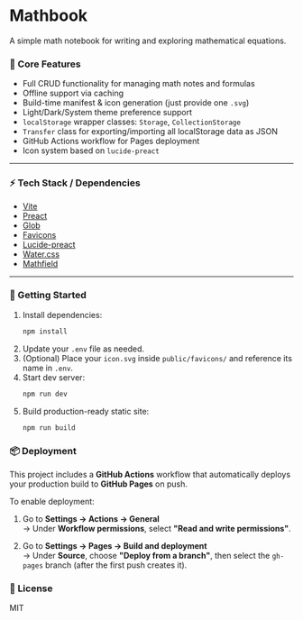 # Mathbook

A simple math notebook for writing and exploring mathematical equations.

### 🚀 Core Features
- Full CRUD functionality for managing math notes and formulas
- Offline support via caching
- Build-time manifest & icon generation (just provide one `.svg`)
- Light/Dark/System theme preference support
- `localStorage` wrapper classes: `Storage`, `CollectionStorage`
- `Transfer` class for exporting/importing all localStorage data as JSON
- GitHub Actions workflow for Pages deployment
- Icon system based on `lucide-preact`

---

### ⚡ Tech Stack / Dependencies
- [Vite](https://vitejs.dev/)
- [Preact](https://preactjs.com/)
- [Glob](https://github.com/isaacs/node-glob)
- [Favicons](https://github.com/itgalaxy/favicons)
- [Lucide-preact](https://lucide.dev/guide/packages/lucide-preact)
- [Water.css](https://watercss.kognise.dev/)
- [Mathfield](https://cortexjs.io/mathfield/)

---

### 🔧 Getting Started

1. Install dependencies:
    ```bash
    npm install
    ```
2. Update your `.env` file as needed.
3. (Optional) Place your `icon.svg` inside `public/favicons/` and reference its name in `.env`.
4. Start dev server:
    ```bash
    npm run dev
    ```
5. Build production-ready static site:
    ```bash
    npm run build
    ```

### 📦 Deployment

This project includes a **GitHub Actions** workflow that automatically deploys your production build to **GitHub Pages** on push.

To enable deployment:

1. Go to **Settings → Actions → General**  
    → Under **Workflow permissions**, select **"Read and write permissions"**.

2. Go to **Settings → Pages → Build and deployment**  
    → Under **Source**, choose **"Deploy from a branch"**, then select the `gh-pages` branch (after the first push creates it).


### 📝 License
MIT